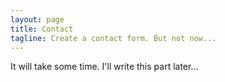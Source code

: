 ```yaml
---
layout: page
title: Contact
tagline: Create a contact form. But not now...
---
```


It will take some time.
I'll write this part later...
